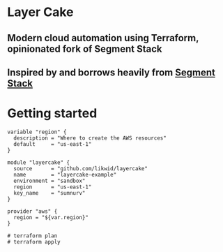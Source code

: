 # Layer Cake

## Modern cloud automation using Terraform, opinionated fork of Segment Stack

## Inspired by and borrows heavily from [Segment Stack](github.com/segmentio/stack)

# Getting started

```
variable "region" {
  description = "Where to create the AWS resources"
  default     = "us-east-1"
}

module "layercake" {
  source      = "github.com/likwid/layercake"
  name        = "layercake-example"
  environment = "sandbox"
  region      = "us-east-1"
  key_name    = "sumnurv"
}

provider "aws" {
  region = "${var.region}"
}
```

```
# terraform plan
# terraform apply
```
